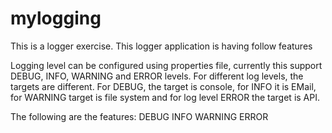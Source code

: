 # mylogging

This is a logger exercise. This logger application is having follow features

Logging level can be configured using properties file, currently this support DEBUG, INFO, WARNING and ERROR levels.
For different log levels, the targets are different. For DEBUG, the target is console, for INFO it is EMail, for WARNING target is file system and for log level ERROR the target is API.

The following are the features:
DEBUG
INFO
WARNING
ERROR

